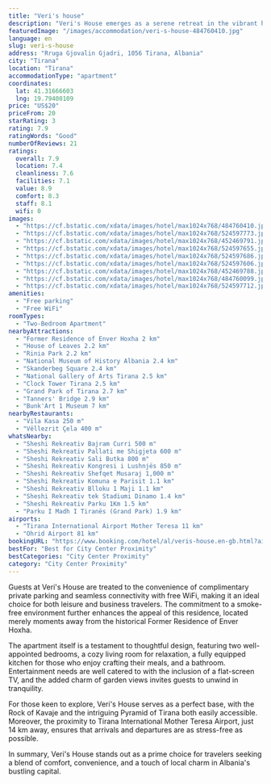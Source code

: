 ```yaml
---
title: "Veri's house"
description: "Veri's House emerges as a serene retreat in the vibrant heart of Tirana, strategically positioned just a short distance from the city's iconic Skanderbeg Square and the breathtaking Dajti Ekspres Cable Car."
featuredImage: "/images/accommodation/veri-s-house-484760410.jpg"
language: en
slug: veri-s-house
address: "Rruga Gjovalin Gjadri, 1056 Tirana, Albania"
city: "Tirana"
location: "Tirana"
accommodationType: "apartment"
coordinates:
  lat: 41.31666603
  lng: 19.79400109
price: "US$20"
priceFrom: 20
starRating: 3
rating: 7.9
ratingWords: "Good"
numberOfReviews: 21
ratings:
  overall: 7.9
  location: 7.4
  cleanliness: 7.6
  facilities: 7.1
  value: 8.9
  comfort: 8.3
  staff: 8.1
  wifi: 0
images:
  - "https://cf.bstatic.com/xdata/images/hotel/max1024x768/484760410.jpg?k=7326d2bac9e12f0ab6e2e00a7133d7ef38a72c7e40f884255acdec9a9b90274e&o=&hp=1"
  - "https://cf.bstatic.com/xdata/images/hotel/max1024x768/524597773.jpg?k=b2e8e3d4e56d138783341e9059ac78091764dab3197bd04c4a0192c02257c161&o=&hp=1"
  - "https://cf.bstatic.com/xdata/images/hotel/max1024x768/452469791.jpg?k=1b6967160f16d72c24cdf53ba1d6725fefda07850a5abae1ab043f2c88307aa4&o=&hp=1"
  - "https://cf.bstatic.com/xdata/images/hotel/max1024x768/524597655.jpg?k=e7ecf37723ce97c0790501c1a8a2367ca48ab0bb220737fa64db686845ef6805&o=&hp=1"
  - "https://cf.bstatic.com/xdata/images/hotel/max1024x768/524597686.jpg?k=0366624cb5d75600d0522b0c999d1c9005edf171935202019bf05e9547a89cf5&o=&hp=1"
  - "https://cf.bstatic.com/xdata/images/hotel/max1024x768/524597606.jpg?k=74d1347c26efab0d10e356fb954190528e25b55fe71e53fa2b29133ba515c8e3&o=&hp=1"
  - "https://cf.bstatic.com/xdata/images/hotel/max1024x768/452469788.jpg?k=5cfaa42f1caf6ebb543aefe09402155be6568e47958a1987a6b6e48631012e61&o=&hp=1"
  - "https://cf.bstatic.com/xdata/images/hotel/max1024x768/484760099.jpg?k=d84f40c152f1b9060c9dec49287d8f2feb28d3894dce45deeb4322478e5bb660&o=&hp=1"
  - "https://cf.bstatic.com/xdata/images/hotel/max1024x768/524597712.jpg?k=28f6629a010124611e8284a84eaf65dfc476fc751ba7e918af73c01e1fbc7621&o=&hp=1"
amenities:
  - "Free parking"
  - "Free WiFi"
roomTypes:
  - "Two-Bedroom Apartment"
nearbyAttractions:
  - "Former Residence of Enver Hoxha 2 km"
  - "House of Leaves 2.2 km"
  - "Rinia Park 2.2 km"
  - "National Museum of History Albania 2.4 km"
  - "Skanderbeg Square 2.4 km"
  - "National Gallery of Arts Tirana 2.5 km"
  - "Clock Tower Tirana 2.5 km"
  - "Grand Park of Tirana 2.7 km"
  - "Tanners' Bridge 2.9 km"
  - "Bunk'Art 1 Museum 7 km"
nearbyRestaurants:
  - "Vila Kasa 250 m"
  - "Vëllezrit Çela 400 m"
whatsNearby:
  - "Sheshi Rekreativ Bajram Curri 500 m"
  - "Sheshi Rekreativ Pallati me Shigjeta 600 m"
  - "Sheshi Rekreativ Sali Butka 800 m"
  - "Sheshi Rekreativ Kongresi i Lushnjës 850 m"
  - "Sheshi Rekreativ Shefqet Musaraj 1,000 m"
  - "Sheshi Rekreativ Komuna e Parisit 1.1 km"
  - "Sheshi Rekreativ Blloku 1 Maji 1.1 km"
  - "Sheshi Rekreativ tek Stadiumi Dinamo 1.4 km"
  - "Sheshi Rekreativ Parku 1Km 1.5 km"
  - "Parku I Madh I Tiranës (Grand Park) 1.9 km"
airports:
  - "Tirana International Airport Mother Teresa 11 km"
  - "Ohrid Airport 81 km"
bookingURL: "https://www.booking.com/hotel/al/veris-house.en-gb.html?aid=8035640"
bestFor: "Best for City Center Proximity"
bestCategories: "City Center Proximity"
category: "City Center Proximity"
---
```


Guests at Veri's House are treated to the convenience of complimentary private parking and seamless connectivity with free WiFi, making it an ideal choice for both leisure and business travelers. The commitment to a smoke-free environment further enhances the appeal of this residence, located merely moments away from the historical Former Residence of Enver Hoxha.

The apartment itself is a testament to thoughtful design, featuring two well-appointed bedrooms, a cozy living room for relaxation, a fully equipped kitchen for those who enjoy crafting their meals, and a bathroom. Entertainment needs are well catered to with the inclusion of a flat-screen TV, and the added charm of garden views invites guests to unwind in tranquility.

For those keen to explore, Veri's House serves as a perfect base, with the Rock of Kavaje and the intriguing Pyramid of Tirana both easily accessible. Moreover, the proximity to Tirana International Mother Teresa Airport, just 14 km away, ensures that arrivals and departures are as stress-free as possible.

In summary, Veri's House stands out as a prime choice for travelers seeking a blend of comfort, convenience, and a touch of local charm in Albania's bustling capital.